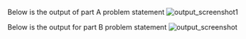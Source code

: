 Below is the output of part A problem statement
![output_screenshot1](https://github.com/laxie26/The-doomed-dice-Challenge/assets/143947051/795ebc42-61a6-4c84-adea-e8cec2131280)



Below is the output for part B problem statement
![output_screenshot](https://github.com/laxie26/The-doomed-dice-Challenge/assets/143947051/975da7e5-23d6-4660-b175-c2c5a34ed5f7)
